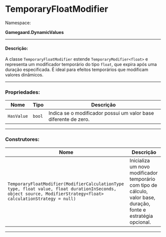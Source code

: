 # TemporaryFloatModifier

Namespace:

**Gamegaard.DynamicValues**

***

#### Descrição:

A classe `TemporaryFloatModifier` estende `TemporaryModifier<float>` e representa um modificador temporário do tipo `float`, que expira após uma duração especificada. É ideal para efeitos temporários que modificam valores dinâmicos.

***

### Propriedades:

| Nome       | Tipo   | Descrição                                                       |
| ---------- | ------ | --------------------------------------------------------------- |
| `HasValue` | `bool` | Indica se o modificador possui um valor base diferente de zero. |

***

### Construtores:

| Nome                                                                                                                                                            | Descrição                                                                                                        |
| --------------------------------------------------------------------------------------------------------------------------------------------------------------- | ---------------------------------------------------------------------------------------------------------------- |
| `TemporaryFloatModifier(ModifierCalculationType type, float value, float durationInSeconds, object source, ModifierStrategy<float> calculationStrategy = null)` | Inicializa um novo modificador temporário com tipo de cálculo, valor base, duração, fonte e estratégia opcional. |

***

